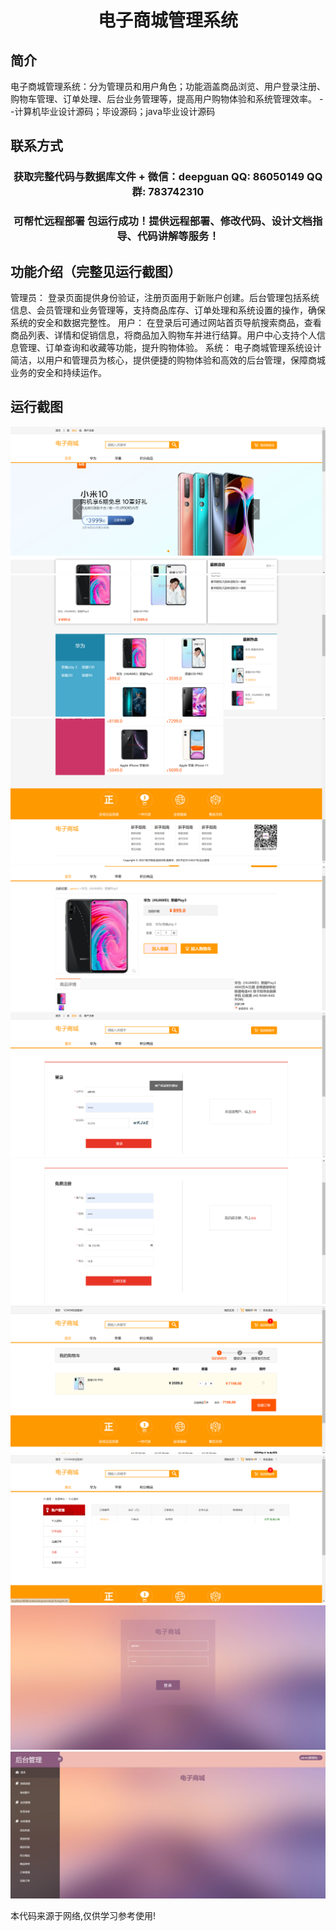 <p><h1 align="center">电子商城管理系统</h1></p>

## 简介
电子商城管理系统：分为管理员和用户角色；功能涵盖商品浏览、用户登录注册、购物车管理、订单处理、后台业务管理等，提高用户购物体验和系统管理效率。    --计算机毕业设计源码；毕设源码；java毕业设计源码


## 联系方式
<p><h3 align="center">获取完整代码与数据库文件 + 微信：deepguan QQ: 86050149 QQ群: 783742310</h3></p>
<p><h3 align="center">可帮忙远程部署 包运行成功！提供远程部署、修改代码、设计文档指导、代码讲解等服务！</h3></p>

## 功能介绍（完整见运行截图）
管理员： 登录页面提供身份验证，注册页面用于新账户创建。后台管理包括系统信息、会员管理和业务管理等，支持商品库存、订单处理和系统设置的操作，确保系统的安全和数据完整性。
用户： 在登录后可通过网站首页导航搜索商品，查看商品列表、详情和促销信息，将商品加入购物车并进行结算。用户中心支持个人信息管理、订单查询和收藏等功能，提升购物体验。
系统： 电子商城管理系统设计简洁，以用户和管理员为核心，提供便捷的购物体验和高效的后台管理，保障商城业务的安全和持续运作。


## 运行截图
![](imgs/588112-20220922192416134-1852102483.png)
![](imgs/588112-20220922192438081-934129219.png)
![](imgs/588112-20220922192445431-153926134.png)
![](imgs/588112-20220922192449646-763223724.png)
![](imgs/588112-20220922192455226-2019229127.png)
![](imgs/588112-20220922192458978-617585327.png)
![](imgs/588112-20220922192503026-1197380990.png)
![](imgs/588112-20220922192507175-827937554.png)
![](imgs/588112-20220922192511416-459424347.png)
![](imgs/588112-20220922192518654-140835080.png)

<p>本代码来源于网络,仅供学习参考使用!</p>

